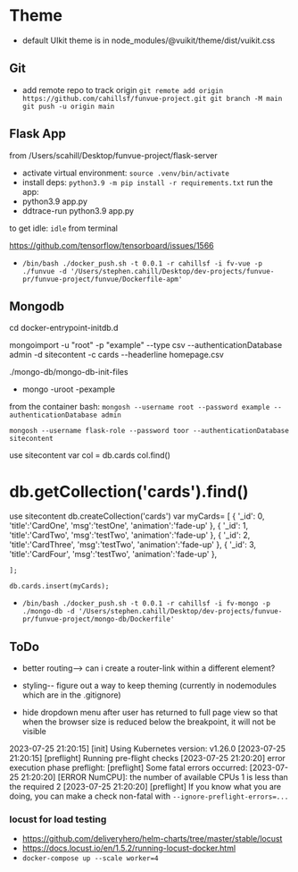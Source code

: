 # Theme
* default UIkit theme is in node_modules/@vuikit/theme/dist/vuikit.css


## Git 
* add remote repo to track origin
`
git remote add origin https://github.com/cahillsf/funvue-project.git
git branch -M main
git push -u origin main
`

## Flask App
from /Users/scahill/Desktop/funvue-project/flask-server
- activate virtual environment: `source .venv/bin/activate`
- install deps: `python3.9 -m pip install -r requirements.txt`
run the app:
- python3.9 app.py
- ddtrace-run python3.9 app.py

to get idle: `idle` from terminal

https://github.com/tensorflow/tensorboard/issues/1566

- `/bin/bash ./docker_push.sh -t 0.0.1 -r cahillsf -i fv-vue -p ./funvue -d '/Users/stephen.cahill/Desktop/dev-projects/funvue-pr/funvue-project/funvue/Dockerfile-apm'`
## Mongodb 
cd docker-entrypoint-initdb.d


mongoimport -u "root" -p "example" --type csv --authenticationDatabase admin -d sitecontent -c cards --headerline homepage.csv

./mongo-db/mongo-db-init-files
* mongo -uroot -pexample

from the container bash: `mongosh --username root --password example --authenticationDatabase admin`

`mongosh --username flask-role --password toor --authenticationDatabase sitecontent`

use sitecontent
var col = db.cards
col.find()


#  db.getCollection('cards').find()

use sitecontent
db.createCollection('cards')
var myCards=
	[
		{
            '_id': 0,
            'title':'CardOne',
            'msg':'testOne',
            'animation':'fade-up'
          },
          {
            '_id': 1,
            'title':'CardTwo',
            'msg':'testTwo',
            'animation':'fade-up'
          },
          {
            '_id': 2,
            'title':'CardThree',
            'msg':'testTwo',
            'animation':'fade-up'
          },
          {
            '_id': 3,
            'title':'CardFour',
            'msg':'testTwo',
            'animation':'fade-up'
          },

	];

	db.cards.insert(myCards);

- `/bin/bash ./docker_push.sh -t 0.0.1 -r cahillsf -i fv-mongo -p ./mongo-db -d '/Users/stephen.cahill/Desktop/dev-projects/funvue-pr/funvue-project/mongo-db/Dockerfile'`
## ToDo

* better routing--> can i create a router-link within a different element?

* styling-- figure out a way to keep theming (currently in nodemodules which are in the .gitignore)

* hide dropdown menu after user has returned to full page view so that when the browser size is reduced below the breakpoint, it will not be visible



2023-07-25 21:20:15] [init] Using Kubernetes version: v1.26.0
[2023-07-25 21:20:15] [preflight] Running pre-flight checks
[2023-07-25 21:20:20] error execution phase preflight: [preflight] Some fatal errors occurred:
[2023-07-25 21:20:20]   [ERROR NumCPU]: the number of available CPUs 1 is less than the required 2
[2023-07-25 21:20:20] [preflight] If you know what you are doing, you can make a check non-fatal with `--ignore-preflight-errors=...`


### locust for load testing
- https://github.com/deliveryhero/helm-charts/tree/master/stable/locust
- https://docs.locust.io/en/1.5.2/running-locust-docker.html
- `docker-compose up --scale worker=4`